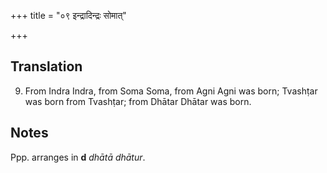 +++
title = "०९ इन्द्रादिन्द्रः सोमात्"

+++
## Translation
9. From Indra Indra, from Soma Soma, from Agni Agni was born; Tvashṭar  
was born from Tvashṭar; from Dhātar Dhātar was born.

## Notes
Ppp. arranges in **d** *dhātā dhātur*.
